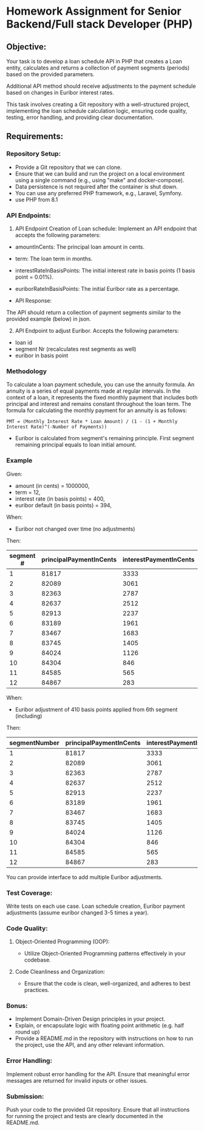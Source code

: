 # Homework Assignment for Senior Backend/Full stack Developer (PHP)
## Objective:
Your task is to develop a loan schedule API in PHP that creates a Loan entity, calculates and returns a collection of payment segments (periods) based on the provided parameters.

Additional API method should receive adjustments to the payment schedule based on changes in Euribor interest rates.

This task involves creating a Git repository with a well-structured project, implementing the loan schedule calculation logic,
ensuring code quality, testing, error handling, and providing clear documentation.


## Requirements:

### Repository Setup:

- Provide a Git repository that we can clone.
- Ensure that we can build and run the project on a local environment using a single command (e.g., using "make" and docker-compose).
- Data persistence is not required after the container is shut down.
- You can use any preferred PHP framework, e.g., Laravel, Symfony.
- use PHP from 8.1


### API Endpoints:

1. API Endpoint Creation of Loan schedule:
Implement an API endpoint that accepts the following parameters:
- amountInCents: The principal loan amount in cents.
- term: The loan term in months.
- interestRateInBasisPoints: The initial interest rate in basis points (1 basis point = 0.01%).
- euriborRateInBasisPoints: The initial Euribor rate as a percentage.

- API Response:

The API should return a collection of payment segments similar to the provided example (below) in json.

2. API Endpoint to adjust Euribor.
   Accepts the following parameters:
- loan id
- segment Nr (recalculates rest segments as well)
- euribor in basis point


### Methodology
To calculate a loan payment schedule, you can use the annuity formula.
An annuity is a series of equal payments made at regular intervals.
In the context of a loan, it represents the fixed monthly payment that includes both principal and interest and remains
constant throughout the loan term.
The formula for calculating the monthly payment for an annuity is as follows:

`PMT = (Monthly Interest Rate * Loan Amount) / (1 - (1 + Monthly Interest Rate)^(-Number of Payments))`

* Euribor is calculated from segment's remaining principle. First segment remaining principal equals to loan initial amount.

### Example

Given:

- amount (in cents) = 1000000,
- term = 12,
- interest rate (in basis points) = 400,
- euribor default (in basis points) = 394,

When:
- Euribor not changed over time (no adjustments)

Then:

| segment # | principalPaymentInCents | interestPaymentInCents | euriborPaymentInCents | totalPaymentInCents |
|-----------|------------------------|------------------------|-----------------------|---------------------|
| 1         | 81817                  | 3333                   | 3283                  | 88433               |
| 2         | 82089                  | 3061                   | 3015                  | 88165               |
| 3         | 82363                  | 2787                   | 2745                  | 87895               |
| 4         | 82637                  | 2512                   | 2475                  | 87624               |
| 5         | 82913                  | 2237                   | 2203                  | 87353               |
| 6         | 83189                  | 1961                   | 1931                  | 87081               |
| 7         | 83467                  | 1683                   | 1658                  | 86808               |
| 8         | 83745                  | 1405                   | 1384                  | 86534               |
| 9         | 84024                  | 1126                   | 1109                  | 86259               |
| 10        | 84304                  | 846                    | 833                   | 85983               |
| 11        | 84585                  | 565                    | 556                   | 85706               |
| 12        | 84867                  | 283                    | 279                   | 85429               |

When:
- Euribor adjustment of 410 basis points applied from 6th segment (including)

Then:

| segmentNumber | principalPaymentInCents | interestPaymentInCents | euriborPaymentInCents | totalPaymentInCents |
|---------------|-------------------------|------------------------|-----------------------|---------------------|
| 1             | 81817                   | 3333                   | 3283                  | 88433               |
| 2             | 82089                   | 3061                   | 3015                  | 88165               |
| 3             | 82363                   | 2787                   | 2745                  | 87895               |
| 4             | 82637                   | 2512                   | 2475                  | 87624               |
| 5             | 82913                   | 2237                   | 2203                  | 87353               |
| 6             | 83189                   | 1961                   | 2010                  | 87160               |
| 7             | 83467                   | 1683                   | 1725                  | 86875               |
| 8             | 83745                   | 1405                   | 1440                  | 86590               |
| 9             | 84024                   | 1126                   | 1154                  | 86304               |
| 10            | 84304                   | 846                    | 867                   | 86017               |
| 11            | 84585                   | 565                    | 579                   | 85729               |
| 12            | 84867                   | 283                    | 290                   | 85440               |


You can provide interface to add multiple Euribor adjustments.

### Test Coverage:
Write tests on each use case. Loan schedule creation, Euribor payment adjustments (assume euribor changed 3-5 times a year).

### Code Quality:

1. Object-Oriented Programming (OOP):
   - Utilize Object-Oriented Programming patterns effectively in your codebase.
   
2. Code Cleanliness and Organization:
   - Ensure that the code is clean, well-organized, and adheres to best practices.

### Bonus:

- Implement Domain-Driven Design principles in your project.
- Explain, or encapsulate logic with floating point arithmetic (e.g. half round up)
- Provide a README.md in the repository with instructions on how to run the project, use the API, and any other relevant information.

### Error Handling:

Implement robust error handling for the API. Ensure that meaningful error messages are returned for invalid inputs or other issues.

### Submission:
Push your code to the provided Git repository.
Ensure that all instructions for running the project and tests are clearly documented in the README.md.
